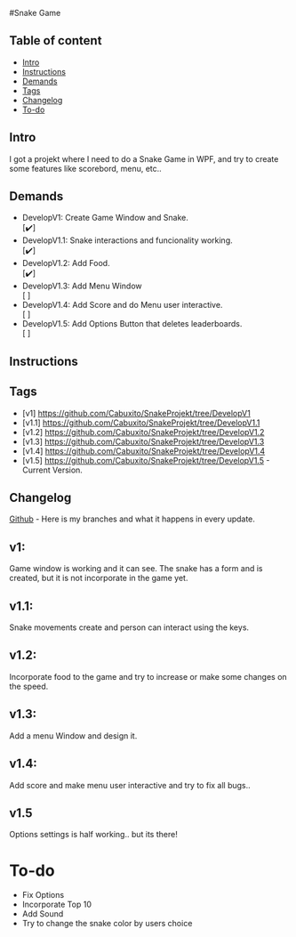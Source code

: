 #Snake Game

## Table of content

* [Intro](#Intro)
* [Instructions](#Instructions)
* [Demands](#Demands)
* [Tags](#Tags)
* [Changelog](#Changelog)
* [To-do](#To-do)
## Intro
I got a projekt where I need to do a Snake Game in WPF, and try to create some features like scorebord, menu, etc..

## Demands 

<ul>
  <li> DevelopV1: Create Game Window and Snake.</li> [✔️]
  <li> DevelopV1.1: Snake interactions and funcionality working.</li> [✔️]
  <li> DevelopV1.2: Add Food.</li> [✔️]
  <li> DevelopV1.3: Add Menu Window </li> [ ]
  <li> DevelopV1.4: Add Score and do Menu user interactive. </li> [ ]
  <li> DevelopV1.5: Add Options Button that deletes leaderboards. </li> [ ]
</ul>

## Instructions


## Tags

* [v1] https://github.com/Cabuxito/SnakeProjekt/tree/DevelopV1
* [v1.1] https://github.com/Cabuxito/SnakeProjekt/tree/DevelopV1.1
* [v1.2] https://github.com/Cabuxito/SnakeProjekt/tree/DevelopV1.2
* [v1.3] https://github.com/Cabuxito/SnakeProjekt/tree/DevelopV1.3
* [v1.4] https://github.com/Cabuxito/SnakeProjekt/tree/DevelopV1.4
* [v1.5] https://github.com/Cabuxito/SnakeProjekt/tree/DevelopV1.5 - Current Version.

## Changelog

[Github](https://github.com/Cabuxito/SnakeProjekt/branches) - Here is my branches and what it happens in every update.

## v1:
Game window is working and it can see.
The snake has a form and is created, but it is not incorporate in the game yet.
## v1.1:
Snake movements create and person can interact using the keys.
## v1.2: 
Incorporate food to the game and try to increase or make some changes on the speed.
## v1.3:
Add a menu Window and design it.
## v1.4:
Add score and make menu user interactive and try to fix all bugs..
## v1.5
Options settings is half working.. but its there!



# To-do
* Fix Options
* Incorporate Top 10
* Add Sound
* Try to change the snake color by users choice
